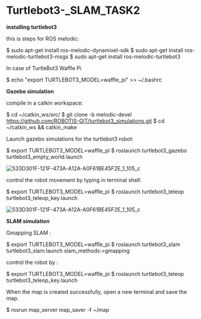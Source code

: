 # Turtlebot3-_SLAM_TASK2


**installing turtlebot3**

this is steps for ROS melodic:

$ sudo apt-get install ros-melodic-dynamixel-sdk
$ sudo apt-get install ros-melodic-turtlebot3-msgs
$ sudo apt-get install ros-melodic-turtlebot3




In case of TurtleBot3 Waffle Pi

$ echo "export TURTLEBOT3_MODEL=waffle_pi" >> ~/.bashrc



**Gazebo simulation**

compile  in a catkin workspace:

$ cd ~/catkin_ws/src/
$ git clone -b melodic-devel https://github.com/ROBOTIS-GIT/turtlebot3_simulations.git
$ cd ~/catkin_ws && catkin_make


Launch  gazebo simulations for the turtlebot3 robot:


$ export TURTLEBOT3_MODEL=waffle_pi
$ roslaunch turtlebot3_gazebo turtlebot3_empty_world.launch






![533D301F-121F-473A-A12A-A0F61BE45F2E_1_105_c](https://user-images.githubusercontent.com/86611989/125991610-e3cb8b66-9e59-4d45-b927-153cfd3200eb.jpeg)






control the robot movement by typing in terminal shell:

$ export TURTLEBOT3_MODEL=waffle_pi
$ roslaunch turtlebot3_teleop turtlebot3_teleop_key.launch




![533D301F-121F-473A-A12A-A0F61BE45F2E_1_105_c](https://user-images.githubusercontent.com/86611989/125991853-482a2a07-5ddb-414c-85ac-9c2994be02c5.jpeg)






**SLAM simulation**


Gmapping SLAM :

$ export TURTLEBOT3_MODEL=waffle_pi
$ roslaunch turtlebot3_slam turtlebot3_slam.launch slam_methods:=gmapping



control the robot by :


$ export TURTLEBOT3_MODEL=waffle_pi
$ roslaunch turtlebot3_teleop turtlebot3_teleop_key.launch




When the map is created successfully, open a new terminal and save the map.

$ rosrun map_server map_saver -f ~/map
